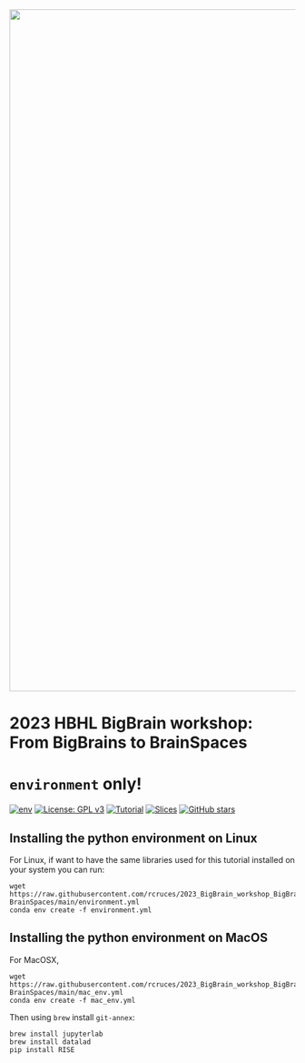 <div style="text-align: right">
    <img src="code/img/BBWS2023_cropped.png" alt="" width="1200" id="hp"/>
</div>

# 2023 HBHL BigBrain workshop: From BigBrains to BrainSpaces
# `environment` only!
[![env](https://img.shields.io/badge/content-2023_BBWS-orange)](https://github.com/rcruces/2023_BBWS_content)
[![License: GPL v3](https://img.shields.io/github/license/rcruces/2023_BBWS_environment?color=blue)](https://www.gnu.org/licenses/gpl-3.0)
[![Tutorial](https://mybinder.org/badge_logo.svg)](https://mybinder.org/v2/gh/rcruces/2023_BBWS_environment/main?urlpath=git-pull%3Frepo%3Dhttps%253A%252F%252Fgithub.com%252Frcruces%252F2023_BBWS_content%26urlpath%3Dtree%252F2023_BBWS_content%252Fcode%252FBBWS2023_fromBBtoBS_Tutorial1.ipynb%26branch%3Dmain)
[![Slices](https://img.shields.io/badge/launch-slices-green)](https://mybinder.org/v2/gh/rcruces/2023_BBWS_environment/main?urlpath=git-pull%3Frepo%3Dhttps%253A%252F%252Fgithub.com%252Frcruces%252F2023_BBWS_content%26urlpath%3Dtree%252F2023_BBWS_content%252Fcode%252FBBWS2023_fromBBtoBS_slices.ipynb%26branch%3Dmain)
[![GitHub stars](https://img.shields.io/github/stars/rcruces/2023_BBWS_content?color=brightgreen)](https://github.com/rcruces/2023_BBWS_content/stargazers)



## Installing the python environment on Linux
For Linux, if want to have the same libraries used for this tutorial installed on your system you can run:
```
wget https://raw.githubusercontent.com/rcruces/2023_BigBrain_workshop_BigBrains-BrainSpaces/main/environment.yml
conda env create -f environment.yml
```

## Installing the python environment on MacOS
For MacOSX, 
```
wget https://raw.githubusercontent.com/rcruces/2023_BigBrain_workshop_BigBrains-BrainSpaces/main/mac_env.yml
conda env create -f mac_env.yml
```
Then using `brew` install `git-annex`:
```
brew install jupyterlab
brew install datalad
pip install RISE
```
